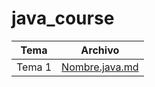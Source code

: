 # java_course

| Tema         | Archivo                 |
|--------------|-------------------------|
| Tema 1       | [Nombre.java.md](java_course/Nombre.java) |


